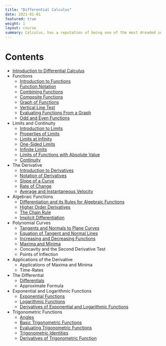 ```yaml
---
title: "Differential Calculus"
date: 2021-01-01
featured: true
weight: 1
layout: course
summary: Calculus, has a reputation of being one of the most dreaded subjects in college. The fear and apprehension probably came from the lack of appreciation of the potential of calculus in many applications in and outside of the engineering field. It is our hope that you will learn from the course as well as develop a sense of appreciation for calculus. The succeeding discussions are intended for those with an introductory background in Calculus. Assuming so, you should be able to understand the mathematics involved easily.
---
```


# Contents
- [Introduction to Differential Calculus](../calculus/DC-0.1-introduction-to-differential-calculus)
- Functions
  - [Introduction to Functions](../calculus/DC-1.1-introduction-to-functions)
  - [Function Notation](../calculus/DC-1.2-function-notation)
  - [Combining Functions](../calculus/DC-1.3-combining-functions)
  - [Composite Functions](../calculus/DC-1.4-composite-functions)
  <!--Piecewise Functions-->
  - [Graph of Functions](../calculus/DC-1.6-graph-of-functions)
  - [Vertical Line Test](../calculus/DC-1.7-vertical-line-test)
  - [Evaluating Functions From a Graph](../calculus/DC-1.8-evaluating-functions-from-a-graph)
  - [Odd and Even Functions](../calculus/DC-1.9-odd-and-even-functions)
- Limits and Continuity
  - [Introduction to Limits](../calculus/DC-2.1-introduction-to-limits)
  - [Properties of Limits](../calculus/DC-2.2-properties-of-limits)
  - [Limits at Infinity](../calculus/DC-2.3-limits-at-infinity)
  - [One-Sided Limits](../calculus/DC-2.4-one-sided-limits)
  - [Infinite Limits](../calculus/DC-2.5-infinite-limits)
  - [Limits of Functions with Absolute Value](../calculus/DC-2.6-limits-of-functions-with-absolute-value)
  - [Continuity](../calculus/DC-2.7-continuity)
- The Derivative
  - [Introduction to Derivatives](../calculus/DC-3.1-introduction-to-derivatives)
  - [Notation of Derivatives](../calculus/DC-3.2-notation-of-derivatives)
  - [Slope of a Curve](../calculus/DC-3.3-slope-of-a-curve)
  - [Rate of Change](../calculus/DC-3.4-rate-of-change)
  - [Average and Instantaneous Velocity](../calculus/DC-3.5-average-and-instantaneous-velocity)
- Algebraic Functions
  - [Differentiation and its Rules for Algebraic Functions](../calculus/DC-4.1-differentiation-and-its-rules-for-algebraic-functions)
  - [Higher Order Derivatives](../calculus/DC-4.2-higher-order-derivatives)
  - [The Chain Rule](../calculus/DC-4.3-the-chain-rule)
  - [Implicit Differentiation](../calculus/DC-4.4-implicit-differentiation)
- Polynomial Curves
  - [Tangents and Normals to Plane Curves](../calculus/DC-5.1-tangents-and-normals-to-plane-curves)
  - [Equation of Tangent and Normal Lines](../calculus/DC-5.2-equation-of-tangent-and-normal-lines)
  - [Increasing and Decreasing Functions](../calculus/DC-5.3-increasing-and-decreasing-functions)
  - [Maxima and Minima](../calculus/DC-5.4-maxima-and-minima)
  - Concavity and the Second Derivative Test
  - Points of Inflection
- Applications of the Derivative
  - Applications of Maxima and Minima
  - Time-Rates
- The Differential
  - [Differentials](../calculus/DC-7.1-differentials)
  - Approximate Formula
- Exponential and Logarithmic Functions
  - [Exponential Functions](../calculus/DC-8.1-exponential-functions)
  - [Logarithmic Functions](../calculus/DC-8.2-logarithmic-functions)
  - [Derivatives of Exponential and Logarithmic Functions](../calculus/DC-8.3-derivatives-of-exponential-and-logarithmic-functions)
- Trigonometric Functions
  - [Angles](../calculus/DC-9.1-angles)
  - [Basic Trigonometric Functions](../calculus/DC-9.2-basic-trigonometric-identities)
  - [Evaluating Trigonometric Functions](../calculus/DC-9.3-evaluating-trigonometric-functions)
  - [Trigonometric Identities](../calculus/DC-9.4-trigonometric-identities)
  - [Derivatives of Trigonometric Function](../calculus/DC-9.5-derivatives-of-trigonometric-functions)
